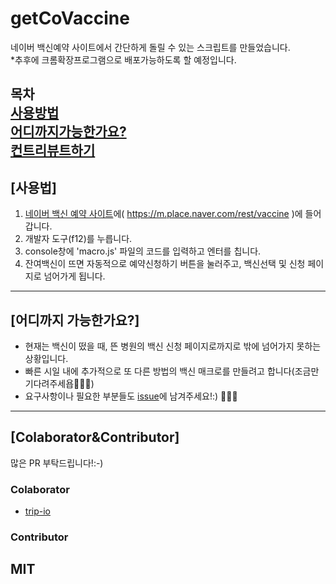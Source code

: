 # **getCoVaccine**
네이버 백신예약 사이트에서 간단하게 돌릴 수 있는 스크립트를 만들었습니다.         
*추후에 크롬확장프로그램으로 배포가능하도록 할 예정입니다.


**목차**  
[사용방법](#사용법)  
[어디까지가능한가요?](#어디까지-가능한가요)  
[컨트리뷰트하기](#ColaboratorContributor)  
-------------------------

## [사용법]
1. [네이버 백신 예약 사이트](https://m.place.naver.com/rest/vaccine)에( https://m.place.naver.com/rest/vaccine )에 들어갑니다. 
2. 개발자 도구(f12)를 누릅니다. 
3. console창에 'macro.js' 파일의 코드를 입력하고 엔터를 칩니다. 
4. 잔여백신이 뜨면 자동적으로 예약신청하기 버튼을 눌러주고, 백신선택 및 신청 페이지로 넘어가게 됩니다.
-------------------------
## [어디까지 가능한가요?]
- 현재는 백신이 떴을 때, 뜬 병원의 백신 신청 페이지로까지로 밖에 넘어가지 못하는 상황입니다. 
- 빠른 시일 내에 추가적으로 또 다른 방법의 백신 매크로를 만들려고 합니다(조금만 기다려주세욥🙆🏻‍♂️)
- 요구사항이나 필요한 부분들도 [issue](https://github.com/narongchan/getCoVaccine/issues)에 남겨주세요!:) 🙋🏻‍♂️

-------------------------
## [Colaborator&Contributor]

많은  PR 부탁드립니다!:-)
### Colaborator

 - [trip-io](https://github.com/trip-io)
### Contributor
    
## MIT